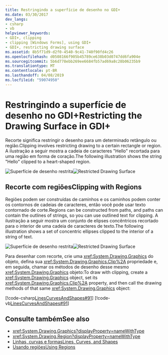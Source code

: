 ```yaml
---
title: Restringindo a superfície de desenho no GDI+
ms.date: 03/30/2017
dev_langs:
- csharp
- vb
helpviewer_keywords:
- GDI+, clipping
- clipping [Windows Forms], using GDI+
- GDI+, restricting drawing surface
ms.assetid: 8b5f71d9-d2f0-4540-9c41-740f90fd4c26
ms.openlocfilehash: d0508166f905b45789ce638b03d0747dd6fa904e
ms.sourcegitcommit: 5b6d778ebb269ee6684fb57ad69a8c28b06235b9
ms.translationtype: MT
ms.contentlocale: pt-BR
ms.lasthandoff: 04/08/2019
ms.locfileid: "59074950"
---
```

# <a name="restricting-the-drawing-surface-in-gdi"></a><span data-ttu-id="91a71-102">Restringindo a superfície de desenho no GDI+</span><span class="sxs-lookup"><span data-stu-id="91a71-102">Restricting the Drawing Surface in GDI+</span></span>
<span data-ttu-id="91a71-103">Recorte significa restringir o desenho para um determinado retângulo ou região.</span><span class="sxs-lookup"><span data-stu-id="91a71-103">Clipping involves restricting drawing to a certain rectangle or region.</span></span> <span data-ttu-id="91a71-104">A ilustração a seguir mostra a cadeia de caracteres "Hello" recortada para uma região em forma de coração.</span><span class="sxs-lookup"><span data-stu-id="91a71-104">The following illustration shows the string "Hello" clipped to a heart-shaped region.</span></span>  
  
 <span data-ttu-id="91a71-105">![Superfície de desenho restrita](./media/aboutgdip02-art30.gif "AboutGdip02_Art30")</span><span class="sxs-lookup"><span data-stu-id="91a71-105">![Restricted Drawing Surface](./media/aboutgdip02-art30.gif "AboutGdip02_Art30")</span></span>  
  
## <a name="clipping-with-regions"></a><span data-ttu-id="91a71-106">Recorte com regiões</span><span class="sxs-lookup"><span data-stu-id="91a71-106">Clipping with Regions</span></span>  
 <span data-ttu-id="91a71-107">Regiões podem ser construídas de caminhos e os caminhos podem conter os contornos de cadeias de caracteres, então você pode usar texto contornado de corte.</span><span class="sxs-lookup"><span data-stu-id="91a71-107">Regions can be constructed from paths, and paths can contain the outlines of strings, so you can use outlined text for clipping.</span></span> <span data-ttu-id="91a71-108">A ilustração a seguir mostra um conjunto de elipses concêntricos recortado para o interior de uma cadeia de caracteres de texto.</span><span class="sxs-lookup"><span data-stu-id="91a71-108">The following illustration shows a set of concentric ellipses clipped to the interior of a string of text.</span></span>  
  
 <span data-ttu-id="91a71-109">![Superfície de desenho restrita](./media/aboutgdip02-art31.gif "AboutGdip02_Art31")</span><span class="sxs-lookup"><span data-stu-id="91a71-109">![Restricted Drawing Surface](./media/aboutgdip02-art31.gif "AboutGdip02_Art31")</span></span>  
  
 <span data-ttu-id="91a71-110">Para desenhar com recorte, crie uma <xref:System.Drawing.Graphics> do objeto, defina sua <xref:System.Drawing.Graphics.Clip%2A> propriedade e, em seguida, chamar os métodos de desenho desse mesmo <xref:System.Drawing.Graphics> objeto:</span><span class="sxs-lookup"><span data-stu-id="91a71-110">To draw with clipping, create a <xref:System.Drawing.Graphics> object, set its <xref:System.Drawing.Graphics.Clip%2A> property, and then call the drawing methods of that same <xref:System.Drawing.Graphics> object:</span></span>  
  
 [!code-csharp[LinesCurvesAndShapes#91](~/samples/snippets/csharp/VS_Snippets_Winforms/LinesCurvesAndShapes/CS/Class1.cs#91)]
 [!code-vb[LinesCurvesAndShapes#91](~/samples/snippets/visualbasic/VS_Snippets_Winforms/LinesCurvesAndShapes/VB/Class1.vb#91)]  
  
## <a name="see-also"></a><span data-ttu-id="91a71-111">Consulte também</span><span class="sxs-lookup"><span data-stu-id="91a71-111">See also</span></span>

- <xref:System.Drawing.Graphics?displayProperty=nameWithType>
- <xref:System.Drawing.Region?displayProperty=nameWithType>
- [<span data-ttu-id="91a71-112">Linhas, curvas e formas</span><span class="sxs-lookup"><span data-stu-id="91a71-112">Lines, Curves, and Shapes</span></span>](lines-curves-and-shapes.md)
- [<span data-ttu-id="91a71-113">Usando regiões</span><span class="sxs-lookup"><span data-stu-id="91a71-113">Using Regions</span></span>](using-regions.md)
